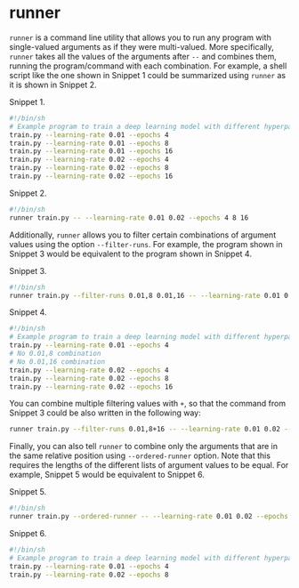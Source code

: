 # runner

`runner` is a command line utility that allows you to run any program with single-valued arguments as if they were multi-valued.
More specifically, `runner` takes all the values of the arguments after `--` and combines them, running the program/command with each combination.
For example, a shell script like the one shown in Snippet 1 could be summarized using `runner` as it is shown in Snippet 2.

Snippet 1.
```sh
#!/bin/sh
# Example program to train a deep learning model with different hyperparameters:
train.py --learning-rate 0.01 --epochs 4
train.py --learning-rate 0.01 --epochs 8
train.py --learning-rate 0.01 --epochs 16
train.py --learning-rate 0.02 --epochs 4
train.py --learning-rate 0.02 --epochs 8
train.py --learning-rate 0.02 --epochs 16
```

Snippet 2.
```sh
#!/bin/sh
runner train.py -- --learning-rate 0.01 0.02 --epochs 4 8 16
```


Additionally, `runner` allows you to filter certain combinations of argument values using the option `--filter-runs`.
For example, the program shown in Snippet 3 would be equivalent to the program shown in Snippet 4.


Snippet 3.
```sh
#!/bin/sh
runner train.py --filter-runs 0.01,8 0.01,16 -- --learning-rate 0.01 0.02 --epochs 4 8 16
```

Snippet 4.
```sh
#!/bin/sh
# Example program to train a deep learning model with different hyperparameters:
train.py --learning-rate 0.01 --epochs 4
# No 0.01,8 combination
# No 0.01,16 combination
train.py --learning-rate 0.02 --epochs 4
train.py --learning-rate 0.02 --epochs 8
train.py --learning-rate 0.02 --epochs 16
```

You can combine multiple filtering values with `+`, so that the command from Snippet 3 could be also written in the following way:
```sh
runner train.py --filter-runs 0.01,8+16 -- --learning-rate 0.01 0.02 --epochs 4 8 16
```


Finally, you can also tell `runner` to combine only the arguments that are in the same relative position using `--ordered-runner` option.
Note that this requires the lengths of the different lists of argument values to be equal. 
For example, Snippet 5 would be equivalent to Snippet 6.

Snippet 5.
```sh
#!/bin/sh
runner train.py --ordered-runner -- --learning-rate 0.01 0.02 --epochs 4 8
```

Snippet 6.
```sh
#!/bin/sh
# Example program to train a deep learning model with different hyperparameters:
train.py --learning-rate 0.01 --epochs 4
train.py --learning-rate 0.02 --epochs 8
```
